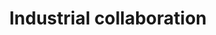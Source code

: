 ---
layout: project
title: "Industrial collaboration"
description: "Industrial collaboration"
header-img: "img/mcgill_spring.jpg"
category: industrial
---